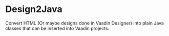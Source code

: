 Design2Java
===========
Convert HTML (Or maybe designs done in Vaadin Designer) into plain Java classes
that can be inserted into Vaadin projects.
